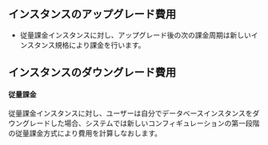 
## インスタンスのアップグレード費用
- 従量課金インスタンスに対し、アップグレード後の次の課金周期は新しいインスタンス規格により課金を行います。

<span id = "degrade_billing"></span>
## インスタンスのダウングレード費用

#### 従量課金
従量課金インスタンスに対し、ユーザーは自分でデータベースインスタンスをダウングレードした場合、システムでは新しいコンフィギュレーションの第一段階の従量課金方式により費用を計算しなおします。

